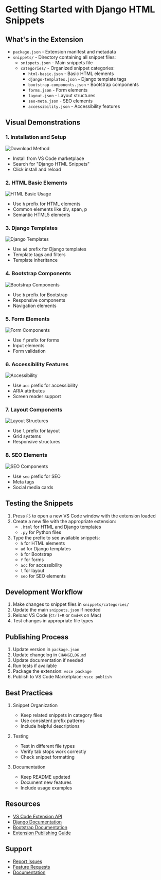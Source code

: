# Getting Started with Django HTML Snippets

## What's in the Extension

* `package.json` - Extension manifest and metadata
* `snippets/` - Directory containing all snippet files:
  * `snippets.json` - Main snippets file
  * `categories/` - Organized snippet categories:
    * `html-basic.json` - Basic HTML elements
    * `django-templates.json` - Django template tags
    * `bootstrap-components.json` - Bootstrap components
    * `forms.json` - Form elements
    * `layout.json` - Layout structures
    * `seo-meta.json` - SEO elements
    * `accessibility.json` - Accessibility features

## Visual Demonstrations

### 1. Installation and Setup
![Download Method](gifs/adownload_method.gif)
* Install from VS Code marketplace
* Search for "Django HTML Snippets"
* Click install and reload

### 2. HTML Basic Elements
![HTML Basic Usage](gifs/ahtml-basic.gif)
* Use `h` prefix for HTML elements
* Common elements like div, span, p
* Semantic HTML5 elements

### 3. Django Templates
![Django Templates](gifs/adjango-templates.gif)
* Use `ad` prefix for Django templates
* Template tags and filters
* Template inheritance

### 4. Bootstrap Components
![Bootstrap Components](gifs/abootstrap-components.gif)
* Use `b` prefix for Bootstrap
* Responsive components
* Navigation elements

### 5. Form Elements
![Form Components](gifs/aform.gif)
* Use `f` prefix for forms
* Input elements
* Form validation

### 6. Accessibility Features
![Accessibility](gifs/accessibility.gif)
* Use `acc` prefix for accessibility
* ARIA attributes
* Screen reader support

### 7. Layout Components
![Layout Structures](gifs/alayout.gif)
* Use `l` prefix for layout
* Grid systems
* Responsive structures

### 8. SEO Elements
![SEO Components](gifs/aseo.gif)
* Use `seo` prefix for SEO
* Meta tags
* Social media cards

## Testing the Snippets

1. Press `F5` to open a new VS Code window with the extension loaded
2. Create a new file with the appropriate extension:
   * `.html` for HTML and Django templates
   * `.py` for Python files
3. Type the prefix to see available snippets:
   * `h` for HTML elements
   * `ad` for Django templates
   * `b` for Bootstrap
   * `f` for forms
   * `acc` for accessibility
   * `l` for layout
   * `seo` for SEO elements

## Development Workflow

1. Make changes to snippet files in `snippets/categories/`
2. Update the main `snippets.json` if needed
3. Reload VS Code (`Ctrl+R` or `Cmd+R` on Mac)
4. Test changes in appropriate file types

## Publishing Process

1. Update version in `package.json`
2. Update changelog in `CHANGELOG.md`
3. Update documentation if needed
4. Run tests if available
5. Package the extension: `vsce package`
6. Publish to VS Code Marketplace: `vsce publish`

## Best Practices

1. Snippet Organization
   * Keep related snippets in category files
   * Use consistent prefix patterns
   * Include helpful descriptions

2. Testing
   * Test in different file types
   * Verify tab stops work correctly
   * Check snippet formatting

3. Documentation
   * Keep README updated
   * Document new features
   * Include usage examples

## Resources

* [VS Code Extension API](https://code.visualstudio.com/api)
* [Django Documentation](https://docs.djangoproject.com/)
* [Bootstrap Documentation](https://getbootstrap.com/docs/)
* [Extension Publishing Guide](https://code.visualstudio.com/api/working-with-extensions/publishing-extension)

## Support

* [Report Issues](https://github.com/yourusername/django-html-snippets/issues)
* [Feature Requests](https://github.com/yourusername/django-html-snippets/issues/new)
* [Documentation](https://github.com/yourusername/django-html-snippets/wiki)
